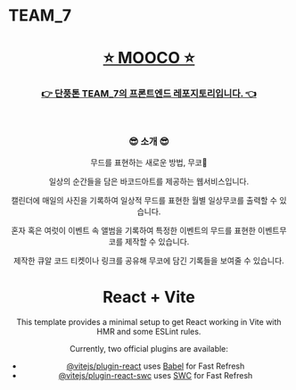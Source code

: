 # TEAM_7

<h1 align="center"><strong><a href="https://moodbarcode.com"> ⭐️ MOOCO ⭐️ </h1>

<h3 align="center">👉 단풍톤 TEAM_7의 프론트엔드 레포지토리입니다. 👈</a></strong></h3>

<br>

<h3 align="center"> 😎 소개 😎 </h3>

<div align="center">
무드를 표현하는 새로운 방법, 무코🤍


일상의 순간들을 담은 바코드아트를 제공하는 웹서비스입니다.

캘린더에 매일의 사진을 기록하여 일상적 무드를 표현한 월별 일상무코를 출력할 수 있습니다.

혼자 혹은 여럿이 이벤트 속 앨범을 기록하여 특정한 이벤트의 무드를 표현한 이벤트무코를 제작할 수 있습니다.

제작한 큐알 코드 티켓이나 링크를 공유해 무코에 담긴 기록들을 보여줄 수 있습니다.




# React + Vite

This template provides a minimal setup to get React working in Vite with HMR and some ESLint rules.

Currently, two official plugins are available:

- [@vitejs/plugin-react](https://github.com/vitejs/vite-plugin-react/blob/main/packages/plugin-react/README.md) uses [Babel](https://babeljs.io/) for Fast Refresh
- [@vitejs/plugin-react-swc](https://github.com/vitejs/vite-plugin-react-swc) uses [SWC](https://swc.rs/) for Fast Refresh
